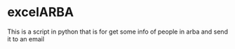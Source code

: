 # excelARBA
This is a script in python that is for get some info of people in arba and send it to an email
